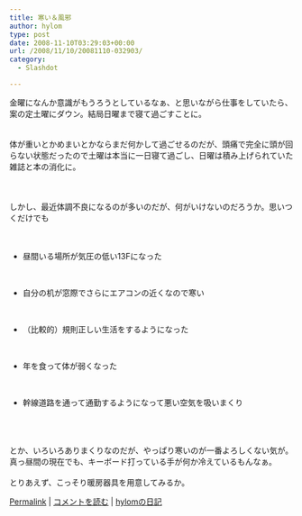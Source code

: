 ```yaml
---
title: 寒い＆風邪
author: hylom
type: post
date: 2008-11-10T03:29:03+00:00
url: /2008/11/10/20081110-032903/
category:
  - Slashdot

---
```

金曜になんか意識がもうろうとしているなぁ、と思いながら仕事をしていたら、案の定土曜にダウン。結局日曜まで寝て過ごすことに。  
</br>   
体が重いとかめまいとかならまだ何かして過ごせるのだが、頭痛で完全に頭が回らない状態だったので土曜は本当に一日寝て過ごし、日曜は積み上げられていた雑誌と本の消化に。</br>  
</br>   
しかし、最近体調不良になるのが多いのだが、何がいけないのだろうか。思いつくだけでも</br>  
</br> 

  * 昼間いる場所が気圧の低い13Fになった 

</br> 

  * 自分の机が窓際でさらにエアコンの近くなので寒い 
</br> 

  * （比較的）規則正しい生活をするようになった 
</br> 

  * 年を食って体が弱くなった 
</br> 

  * 幹線道路を通って通勤するようになって悪い空気を吸いまくり 
</br>  
</br>  
</br>   
とか、いろいろありまくりなのだが、やっぱり寒いのが一番よろしくない気が。真っ昼間の現在でも、キーボード打っている手が何か冷えているもんなぁ。</br>  
</br>   
とりあえず、こっそり暖房器具を用意してみるか。</br> 

   [Permalink][1] |    [コメントを読む][2] |    [hylomの日記][3] 

</br>

 [1]: http://slashdot.jp/~hylom/journal/457969
 [2]: http://slashdot.jp/~hylom/journal/457969#acomments
 [3]: http://slashdot.jp/~hylom/journal/
